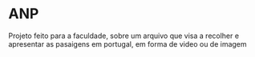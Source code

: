 # ANP

Projeto feito para a faculdade, sobre um arquivo que visa a recolher e apresentar as pasaigens em portugal, em forma de video ou de imagem
